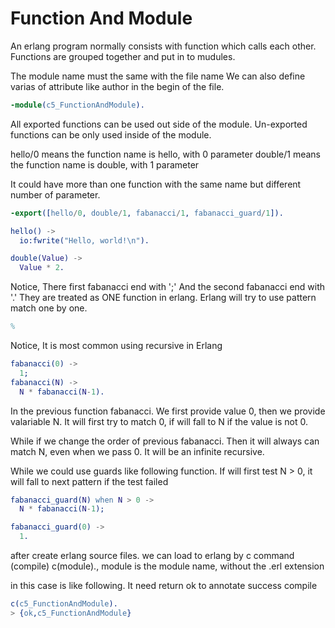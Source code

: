 # Function And Module

An erlang program normally consists with function which calls each other.
Functions are grouped together and put in to mudules.

The module name must the same with the file name
We can also define varias of attribute like author
in the begin of the file.
```erlang
-module(c5_FunctionAndModule).


```

All exported functions can be used out side of the module.
Un-exported functions can be only used inside of the module.

hello/0  means the function name is hello, with 0 parameter
double/1 means the function name is double, with 1 parameter

It could have more than one function with the same name
but different number of parameter.
```erlang
-export([hello/0, double/1, fabanacci/1, fabanacci_guard/1]).

hello() ->
  io:fwrite("Hello, world!\n").

double(Value) ->
  Value * 2.


```

Notice,
There first fabanacci end with ';'
And the second fabanacci end with '.'
They are treated as ONE function in erlang.
Erlang will try to use pattern match one by one.

```erlang
%
```

Notice,
It is most common using recursive in Erlang
```erlang
fabanacci(0) ->
  1;
fabanacci(N) ->
  N * fabanacci(N-1).

```

In the previous function fabanacci.
We first provide value 0, then we provide valariable N.
It will first try to match 0, if will fall to N if the value is not 0.

While if we change the order of previous fabanacci.
Then it will always can match N, even when we pass 0.
It will be an infinite recursive.

While we could use guards like following function.
If will first test N > 0, it will fall to next pattern if the test failed
```erlang
fabanacci_guard(N) when N > 0 ->
  N * fabanacci(N-1);

fabanacci_guard(0) ->
  1.

```

after create erlang source files.
we can load to erlang by c command (compile)
c(module)., module is the module name, without the .erl extension

in this case is like following. It need return ok to annotate success compile
```erlang
c(c5_FunctionAndModule).
> {ok,c5_FunctionAndModule}
```

